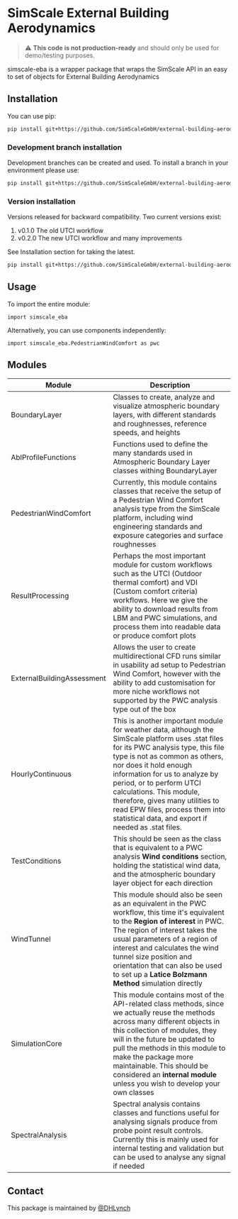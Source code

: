 
# SimScale External Building Aerodynamics

> :warning: **This code is not production-ready** and should only be used for demo/testing purposes.

simscale-eba is a wrapper package that wraps the SimScale API in an easy to set of objects for External Building Aerodynamics

## Installation

You can use pip:

```bash
pip install git+https://github.com/SimScaleGmbH/external-building-aerodynamics.git
```

### Development branch installation

Development branches can be created and used. To install a branch in your environment please use:

```bash
pip install git+https://github.com/SimScaleGmbH/external-building-aerodynamics.git@branch-name
```

### Version installation

Versions released for backward compatibility. Two current versions exist:

 1. v0.1.0 The old UTCI workflow
 2. v0.2.0 The new UTCI workflow and many improvements

See Installation section for taking the latest.

```bash
pip install git+https://github.com/SimScaleGmbH/external-building-aerodynamics.git@version-name
```

## Usage

To import the entire module:

    import simscale_eba

Alternatively, you can use components independently:

    import simscale_eba.PedestrianWindComfort as pwc

## Modules

| Module | Description |
|--|--|
| BoundaryLayer | Classes to create, analyze and visualize atmospheric boundary layers, with different standards and roughnesses, reference speeds, and heights |
| AblProfileFunctions | Functions used to define the many standards used in Atmospheric Boundary Layer classes withing BoundaryLayer |
| PedestrianWindComfort | Currently, this module contains classes that receive the setup of a Pedestrian Wind Comfort analysis type from the SimScale platform, including wind engineering standards and exposure categories and surface roughnesses |
| ResultProcessing | Perhaps the most important module for custom workflows such as the UTCI (Outdoor thermal comfort) and VDI (Custom comfort criteria) workflows. Here we give the ability to download results from LBM and PWC simulations, and process them into readable data or produce comfort plots |
| ExternalBuildingAssessment | Allows the user to create multidirectional CFD runs similar in usability ad setup to Pedestrian Wind Comfort, however with the ability to add customisation for more niche workflows not supported by the PWC analysis type out of the box |
| HourlyContinuous | This is another important module for weather data, although the SimScale platform uses .stat files for its PWC analysis type, this file type is not as common as others, nor does it hold enough information for us to analyze by period, or to perform UTCI calculations. This module, therefore, gives many utilities to read EPW files, process them into statistical data, and export if needed as .stat files. |
| TestConditions | This should be seen as the class that is equivalent to a PWC analysis **Wind conditions** section, holding the statistical wind data, and the atmospheric boundary layer object for each direction |
| WindTunnel | This module should also be seen as an equivalent in the PWC workflow, this time it's equivalent to the **Region of interest** in PWC. The region of interest takes the usual parameters of a region of interest and calculates the wind tunnel size position and orientation that can also be used to set up a **Latice Bolzmann Method** simulation directly|
| SimulationCore | This module contains most of the API-related class methods, since we actually reuse the methods across many different objects in this collection of modules, they will in the future be updated to pull the methods in this module to make the package more maintainable. This should be considered an **internal module** unless you wish to develop your own classes |
| SpectralAnalysis | Spectral analysis contains classes and functions useful for analysing signals produce from probe point result controls. Currently this is mainly used for internal testing and validation but can be used to analyse any signal if needed |

## Contact

This package is maintained by [@DHLynch](https://github.com/DHLynch)
